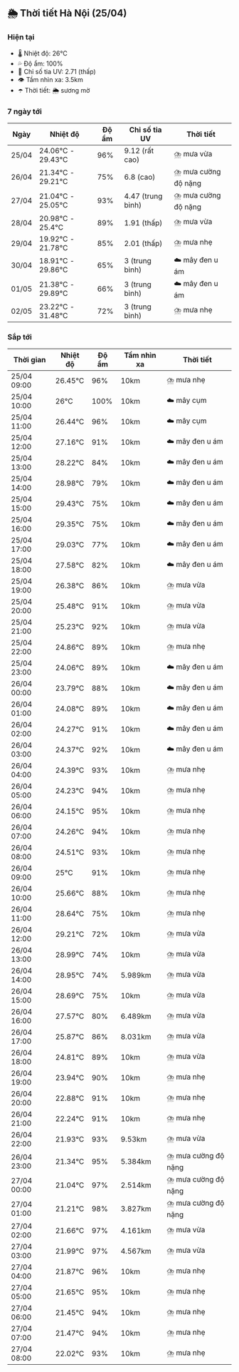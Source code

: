 ## 🌦️ Thời tiết Hà Nội (25/04)

### Hiện tại

- 🌡️ Nhiệt độ: 26℃
- 💦 Độ ẩm: 100%
- 🌟 Chỉ số tia UV: 2.71 (thấp)
- 👁️ Tầm nhìn xa: 3.5km
- ☂️ Thời tiết: 🌦️ sương mờ

### 7 ngày tới

| Ngày | Nhiệt độ | Độ ẩm | Chỉ số tia UV | Thời tiết |
| --- | --- | --- | --- | --- |
| 25/04 | 24.06℃ - 29.43℃ | 96% | 9.12 (rất cao) | ⛈️ mưa vừa |
| 26/04 | 21.34℃ - 29.21℃ | 75% | 6.8 (cao) | ⛈️ mưa cường độ nặng |
| 27/04 | 21.04℃ - 25.05℃ | 93% | 4.47 (trung bình) | ⛈️ mưa cường độ nặng |
| 28/04 | 20.98℃ - 25.4℃ | 89% | 1.91 (thấp) | ⛈️ mưa vừa |
| 29/04 | 19.92℃ - 21.78℃ | 85% | 2.01 (thấp) | ⛈️ mưa nhẹ |
| 30/04 | 18.91℃ - 29.86℃ | 65% | 3 (trung bình) | ☁️ mây đen u ám |
| 01/05 | 21.38℃ - 29.89℃ | 66% | 3 (trung bình) | ☁️ mây đen u ám |
| 02/05 | 23.22℃ - 31.48℃ | 72% | 3 (trung bình) | ⛈️ mưa nhẹ |

### Sắp tới

| Thời gian | Nhiệt độ | Độ ẩm | Tầm nhìn xa | Thời tiết |
| --- | --- | --- | --- | --- |
| 25/04 09:00 | 26.45℃ | 96% | 10km | ⛈️ mưa nhẹ |
| 25/04 10:00 | 26℃ | 100% | 10km | ☁️ mây cụm |
| 25/04 11:00 | 26.44℃ | 96% | 10km | ☁️ mây cụm |
| 25/04 12:00 | 27.16℃ | 91% | 10km | ☁️ mây đen u ám |
| 25/04 13:00 | 28.22℃ | 84% | 10km | ☁️ mây đen u ám |
| 25/04 14:00 | 28.98℃ | 79% | 10km | ☁️ mây đen u ám |
| 25/04 15:00 | 29.43℃ | 75% | 10km | ☁️ mây đen u ám |
| 25/04 16:00 | 29.35℃ | 75% | 10km | ☁️ mây đen u ám |
| 25/04 17:00 | 29.03℃ | 77% | 10km | ☁️ mây đen u ám |
| 25/04 18:00 | 27.58℃ | 82% | 10km | ☁️ mây đen u ám |
| 25/04 19:00 | 26.38℃ | 86% | 10km | ⛈️ mưa vừa |
| 25/04 20:00 | 25.48℃ | 91% | 10km | ⛈️ mưa vừa |
| 25/04 21:00 | 25.23℃ | 92% | 10km | ⛈️ mưa vừa |
| 25/04 22:00 | 24.86℃ | 89% | 10km | ⛈️ mưa nhẹ |
| 25/04 23:00 | 24.06℃ | 89% | 10km | ☁️ mây đen u ám |
| 26/04 00:00 | 23.79℃ | 88% | 10km | ☁️ mây đen u ám |
| 26/04 01:00 | 24.08℃ | 89% | 10km | ☁️ mây đen u ám |
| 26/04 02:00 | 24.27℃ | 91% | 10km | ☁️ mây đen u ám |
| 26/04 03:00 | 24.37℃ | 92% | 10km | ☁️ mây đen u ám |
| 26/04 04:00 | 24.39℃ | 93% | 10km | ⛈️ mưa nhẹ |
| 26/04 05:00 | 24.23℃ | 94% | 10km | ⛈️ mưa nhẹ |
| 26/04 06:00 | 24.15℃ | 95% | 10km | ⛈️ mưa nhẹ |
| 26/04 07:00 | 24.26℃ | 94% | 10km | ⛈️ mưa nhẹ |
| 26/04 08:00 | 24.51℃ | 93% | 10km | ⛈️ mưa nhẹ |
| 26/04 09:00 | 25℃ | 91% | 10km | ⛈️ mưa nhẹ |
| 26/04 10:00 | 25.66℃ | 88% | 10km | ⛈️ mưa nhẹ |
| 26/04 11:00 | 28.64℃ | 75% | 10km | ⛈️ mưa nhẹ |
| 26/04 12:00 | 29.21℃ | 72% | 10km | ⛈️ mưa vừa |
| 26/04 13:00 | 28.99℃ | 74% | 10km | ⛈️ mưa vừa |
| 26/04 14:00 | 28.95℃ | 74% | 5.989km | ⛈️ mưa vừa |
| 26/04 15:00 | 28.69℃ | 75% | 10km | ⛈️ mưa vừa |
| 26/04 16:00 | 27.57℃ | 80% | 6.489km | ⛈️ mưa vừa |
| 26/04 17:00 | 25.87℃ | 86% | 8.031km | ⛈️ mưa vừa |
| 26/04 18:00 | 24.81℃ | 89% | 10km | ⛈️ mưa vừa |
| 26/04 19:00 | 23.94℃ | 90% | 10km | ⛈️ mưa nhẹ |
| 26/04 20:00 | 22.88℃ | 91% | 10km | ⛈️ mưa nhẹ |
| 26/04 21:00 | 22.24℃ | 91% | 10km | ⛈️ mưa nhẹ |
| 26/04 22:00 | 21.93℃ | 93% | 9.53km | ⛈️ mưa vừa |
| 26/04 23:00 | 21.34℃ | 95% | 5.384km | ⛈️ mưa cường độ nặng |
| 27/04 00:00 | 21.04℃ | 97% | 2.514km | ⛈️ mưa cường độ nặng |
| 27/04 01:00 | 21.21℃ | 98% | 3.827km | ⛈️ mưa cường độ nặng |
| 27/04 02:00 | 21.66℃ | 97% | 4.161km | ⛈️ mưa vừa |
| 27/04 03:00 | 21.99℃ | 97% | 4.567km | ⛈️ mưa vừa |
| 27/04 04:00 | 21.87℃ | 96% | 10km | ⛈️ mưa nhẹ |
| 27/04 05:00 | 21.65℃ | 95% | 10km | ⛈️ mưa nhẹ |
| 27/04 06:00 | 21.45℃ | 94% | 10km | ⛈️ mưa nhẹ |
| 27/04 07:00 | 21.47℃ | 94% | 10km | ⛈️ mưa nhẹ |
| 27/04 08:00 | 22.02℃ | 93% | 10km | ⛈️ mưa nhẹ |
